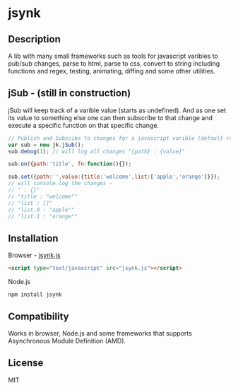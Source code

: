 # jsynk

## Description

A lib with many small frameworks such as tools for javascript varibles 
to pub/sub changes, parse to html, parse to css, convert to string including functions 
and regex, testing, animating, diffing and some other utilities.

## jSub - (still in construction)

jSub will keep track of a varible value (starts as undefined).
And as one set its value to something else one can then subscribe 
to that change and execute a specific function on that specific change.

```js
// Publish and Subscibe to changes for a javascript varible (default root value undefined)
var sub = new jk.jSub();
sub.debug(1); // will log all changes "{path} : {value}"

sub.on({path:'title', fn:function(){});

sub.set({path:'',value:{title:'welcome',list:['apple','orange']}});
// will console.log the changes - 
// " : {}"
// "title : "welcome""
// "list : []"
// "list.0 : "apple""
// "list.1 : "orange""
```

## Installation

Browser - [jsynk.js](https://github.com/jsynk/jsynk/jsynk.js)
```html
<script type="text/javascript" src="jsynk.js"></script>
```
Node.js
```
npm install jsynk
```

## Compatibility

Works in browser, Node.js and some frameworks that supports Asynchronous Module Definition (AMD).

## License

MIT